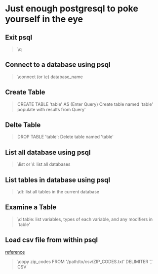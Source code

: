 # Just enough postgresql to poke yourself in the eye

## Exit psql
> \q

## Connect to a database using psql
> \connect (or \c) database_name

## Create Table
> CREATE TABLE 'table' AS (Enter Query) Create table named 'table' populate with results from Query'

## Delte Table
> DROP TABLE 'table': Delete table named 'table'

## List all database using psql
> \list or \l: list all databases

## List tables in database using psql
> \dt: list all tables in the current database

## Examine a Table
> \d table: list variables, types of each variable, and any modifiers in 'table'

## Load csv file from within psql
[reference](http://stackoverflow.com/questions/2987433/how-to-import-csv-file-data-into-a-postgres-table)

> \copy zip_codes FROM '/path/to/csv/ZIP_CODES.txt' DELIMITER ',' CSV
